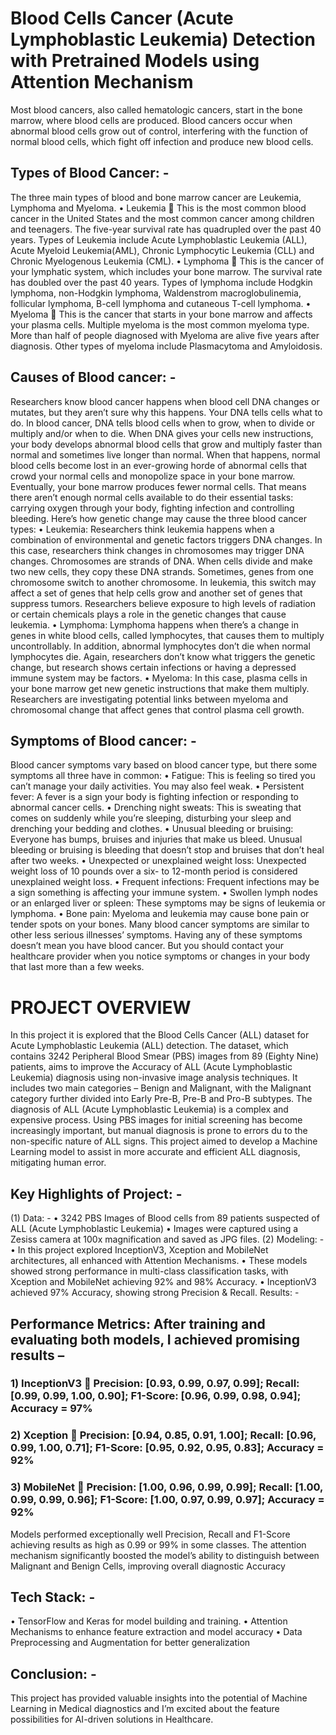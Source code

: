 #                   Blood Cells Cancer (Acute Lymphoblastic Leukemia) Detection with Pretrained Models using Attention Mechanism

Most blood cancers, also called hematologic cancers, start in the bone marrow, where blood cells are produced. Blood cancers occur when abnormal blood cells grow out of control, interfering with the function of normal blood cells, which fight off infection and produce new blood cells.

## Types of Blood Cancer: -
The three main types of blood and bone marrow cancer are Leukemia, Lymphoma and Myeloma.
•	Leukemia  This is the most common blood cancer in the United States and the most common cancer among children and teenagers. The five-year survival rate has quadrupled over the past 40 years. Types of Leukemia include Acute Lymphoblastic Leukemia (ALL), Acute Myeloid Leukemia(AML), Chronic Lymphocytic Leukemia (CLL) and Chronic Myelogenous Leukemia (CML).
•	Lymphoma  This is the cancer of your lymphatic system, which includes your bone marrow. The survival rate has doubled over the past 40 years. Types of lymphoma include Hodgkin lymphoma, non-Hodgkin lymphoma, Waldenstrom macroglobulinemia, follicular lymphoma, B-cell lymphoma and cutaneous T-cell lymphoma.
•	Myeloma  This is the cancer that starts in your bone marrow and affects your plasma cells. Multiple myeloma is the most common myeloma type. More than half of people diagnosed with Myeloma are alive five years after diagnosis. Other types of myeloma include Plasmacytoma and Amyloidosis.

## Causes of Blood cancer: -
Researchers know blood cancer happens when blood cell DNA changes or mutates, but they aren’t sure why this happens. Your DNA tells cells what to do. In blood cancer, DNA tells blood cells when to grow, when to divide or multiply and/or when to die.
When DNA gives your cells new instructions, your body develops abnormal blood cells that grow and multiply faster than normal and sometimes live longer than normal. When that happens, normal blood cells become lost in an ever-growing horde of abnormal cells that crowd your normal cells and monopolize space in your bone marrow.
Eventually, your bone marrow produces fewer normal cells. That means there aren’t enough normal cells available to do their essential tasks: carrying oxygen through your body, fighting infection and controlling bleeding. Here’s how genetic change may cause the three blood cancer types:
•	Leukemia: Researchers think leukemia happens when a combination of environmental and genetic factors triggers DNA changes. In this case, researchers think changes in chromosomes may trigger DNA changes. Chromosomes are strands of DNA. When cells divide and make two new cells, they copy these DNA strands. Sometimes, genes from one chromosome switch to another chromosome. In leukemia, this switch may affect a set of genes that help cells grow and another set of genes that suppress tumors. Researchers believe exposure to high levels of radiation or certain chemicals plays a role in the genetic changes that cause leukemia.
•	Lymphoma: Lymphoma happens when there’s a change in genes in white blood cells, called lymphocytes, that causes them to multiply uncontrollably. In addition, abnormal lymphocytes don’t die when normal lymphocytes die. Again, researchers don’t know what triggers the genetic change, but research shows certain infections or having a depressed immune system may be factors.
•	Myeloma: In this case, plasma cells in your bone marrow get new genetic instructions that make them multiply. Researchers are investigating potential links between myeloma and chromosomal change that affect genes that control plasma cell growth.

## Symptoms of Blood cancer: -
Blood cancer symptoms vary based on blood cancer type, but there some symptoms all three have in common:
•	Fatigue: This is feeling so tired you can’t manage your daily activities. You may also feel weak.
•	Persistent fever: A fever is a sign your body is fighting infection or responding to abnormal cancer cells.
•	Drenching night sweats: This is sweating that comes on suddenly while you’re sleeping, disturbing your sleep and drenching your bedding and clothes.
•	Unusual bleeding or bruising: Everyone has bumps, bruises and injuries that make us bleed. Unusual bleeding or bruising is bleeding that doesn’t stop and bruises that don’t heal after two weeks.
•	Unexpected or unexplained weight loss: Unexpected weight loss of 10 pounds over a six- to 12-month period is considered unexplained weight loss.
•	Frequent infections: Frequent infections may be a sign something is affecting your immune system.
•	Swollen lymph nodes or an enlarged liver or spleen: These symptoms may be signs of leukemia or lymphoma.
•	Bone pain: Myeloma and leukemia may cause bone pain or tender spots on your bones.
Many blood cancer symptoms are similar to other less serious illnesses’ symptoms. Having any of these symptoms doesn’t mean you have blood cancer. But you should contact your healthcare provider when you notice symptoms or changes in your body that last more than a few weeks.
#                                                                            PROJECT OVERVIEW
In this project it is explored that the Blood Cells Cancer (ALL) dataset for Acute Lymphoblastic Leukemia (ALL) detection.
The dataset, which contains 3242 Peripheral Blood Smear (PBS) images from 89 (Eighty Nine) patients, aims to improve the Accuracy of ALL (Acute Lymphoblastic Leukemia) diagnosis using non-invasive image analysis techniques. It includes two main categories – Benign and Malignant, with the Malignant category further divided into Early Pre-B, Pre-B and Pro-B subtypes.
The diagnosis of ALL (Acute Lymphoblastic Leukemia) is a complex and expensive process.
Using PBS images for initial screening has become increasingly important, but manual diagnosis is prone to errors du to the non-specific nature of ALL signs. This project aimed to develop a Machine Learning model to assist in more accurate and efficient ALL diagnosis, mitigating human error.

## Key Highlights of Project: -
(1)	Data: -
•	3242 PBS Images of Blood cells from 89 patients suspected of ALL (Acute Lymphoblastic Leukemia)
•	Images were captured using a Zesiss camera at 100x magnification and saved as JPG files.
(2)	Modeling: -
•	In this project explored InceptionV3, Xception and MobileNet architectures, all enhanced with Attention Mechanisms.
•	These models showed strong performance in multi-class classification tasks, with Xception and MobileNet achieving 92% and 98% Accuracy.
•	InceptionV3 achieved 97% Accuracy, showing strong Precision & Recall.
Results: -
## Performance Metrics: After training and evaluating both models, I achieved promising results –
### 1)	InceptionV3  Precision: [0.93, 0.99, 0.97, 0.99]; Recall: [0.99, 0.99, 1.00, 0.90]; F1-Score: [0.96, 0.99, 0.98, 0.94]; Accuracy = 97%
### 2)	Xception  Precision: [0.94, 0.85, 0.91, 1.00]; Recall: [0.96, 0.99, 1.00, 0.71]; F1-Score: [0.95, 0.92, 0.95, 0.83]; Accuracy = 92%
### 3)	MobileNet  Precision: [1.00, 0.96, 0.99, 0.99]; Recall: [1.00, 0.99, 0.99, 0.96]; F1-Score: [1.00, 0.97, 0.99, 0.97]; Accuracy = 92%
Models performed exceptionally well Precision, Recall and F1-Score achieving results as high as 0.99 or 99% in some classes.
The attention mechanism significantly boosted the model’s ability to distinguish between 
Malignant and Benign Cells, improving overall diagnostic Accuracy

## Tech Stack: -
•	TensorFlow and Keras for model building and training.
•	Attention Mechanisms to enhance feature extraction and model accuracy
•	Data Preprocessing and Augmentation for better generalization

## Conclusion: -
This project has provided valuable insights into the potential of Machine Learning in Medical diagnostics and I’m excited about the feature possibilities for AI-driven solutions in Healthcare.

